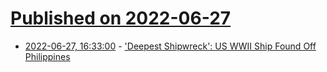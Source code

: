 # [Published on 2022-06-27](index.md)

* [2022-06-27, 16:33:00](https://soylentnews.org/article.pl?sid=22/06/26/1714229&from=rss) - ['Deepest Shipwreck': US WWII Ship Found Off Philippines](https://soylentnews.org/article.pl?sid=22/06/26/1714229&from=rss)
